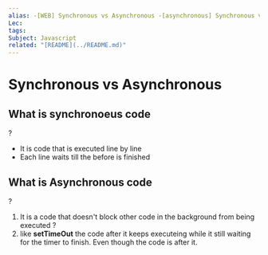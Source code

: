 ```yaml
---
alias: -[WEB] Synchronous vs Asynchronous -[asynchronous] Synchronous vs Asynchronous
Lec: 
tags: 
Subject: Javascript
related: "[README](../README.md)"
---
```

# Synchronous vs Asynchronous
## What is synchronoeus code
?
- It is code that is executed line by line
- Each line waits till the before is finished


## What is Asynchronous code 
?
1. It is a code that doesn't block other code in the background from being executed
?
1. like **setTimeOut** the code after it keeps executeing while it still waiting for the timer to finish. Even though the code is after it.

